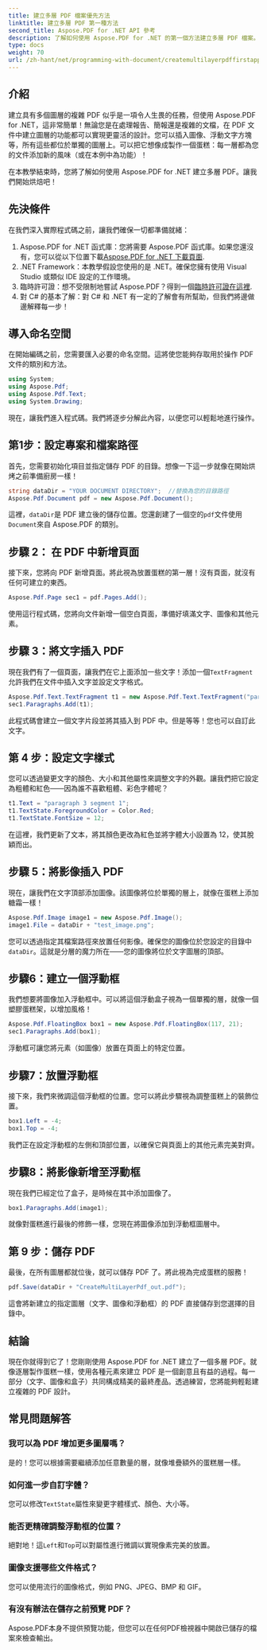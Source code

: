 ```yaml
---
title: 建立多層 PDF 檔案優先方法
linktitle: 建立多層 PDF 第一種方法
second_title: Aspose.PDF for .NET API 參考
description: 了解如何使用 Aspose.PDF for .NET 的第一個方法建立多層 PDF 檔案。添加文字、圖像等以增強您的 PDF。
type: docs
weight: 70
url: /zh-hant/net/programming-with-document/createmultilayerpdffirstapproach/
---
```

## 介紹

建立具有多個圖層的複雜 PDF 似乎是一項令人生畏的任務，但使用 Aspose.PDF for .NET，這非常簡單！無論您是在處理報告、簡報還是複雜的文檔，在 PDF 文件中建立圖層的功能都可以實現更靈活的設計。您可以插入圖像、浮動文字方塊等，所有這些都位於單獨的圖層上。可以把它想像成製作一個蛋糕：每一層都為您的文件添加新的風味（或在本例中為功能）！

在本教學結束時，您將了解如何使用 Aspose.PDF for .NET 建立多層 PDF。讓我們開始烘焙吧！

## 先決條件

在我們深入實際程式碼之前，讓我們確保一切都準備就緒：

1.  Aspose.PDF for .NET 函式庫：您將需要 Aspose.PDF 函式庫。如果您還沒有，您可以從以下位置下載[Aspose.PDF for .NET 下載頁面](https://releases.aspose.com/pdf/net/).
2. .NET Framework：本教學假設您使用的是 .NET。確保您擁有使用 Visual Studio 或類似 IDE 設定的工作環境。
3. 臨時許可證：想不受限制地嘗試 Aspose.PDF？得到一個[臨時許可證在這裡](https://purchase.aspose.com/temporary-license/).
4. 對 C# 的基本了解：對 C# 和 .NET 有一定的了解會有所幫助，但我們將邊做邊解釋每一步！

## 導入命名空間

在開始編碼之前，您需要匯入必要的命名空間。這將使您能夠存取用於操作 PDF 文件的類別和方法。

```csharp
using System;
using Aspose.Pdf;
using Aspose.Pdf.Text;
using System.Drawing;
```

現在，讓我們進入程式碼。我們將逐步分解此內容，以便您可以輕鬆地進行操作。

## 第1步：設定專案和檔案路徑

首先，您需要初始化項目並指定儲存 PDF 的目錄。想像一下這一步就像在開始烘烤之前準備廚房一樣！

```csharp
string dataDir = "YOUR DOCUMENT DIRECTORY";  //替換為您的目錄路徑
Aspose.Pdf.Document pdf = new Aspose.Pdf.Document();
```

這裡，`dataDir`是 PDF 建立後的儲存位置。您還創建了一個空的`pdf`文件使用`Document`來自 Aspose.PDF 的類別。

## 步驟 2： 在 PDF 中新增頁面

接下來，您將向 PDF 新增頁面。將此視為放置蛋糕的第一層！沒有頁面，就沒有任何可建立的東西。

```csharp
Aspose.Pdf.Page sec1 = pdf.Pages.Add();
```

使用這行程式碼，您將向文件新增一個空白頁面，準備好填滿文字、圖像和其他元素。

## 步驟 3：將文字插入 PDF

現在我們有了一個頁面，讓我們在它上面添加一些文字！添加一個`TextFragment`允許我們在文件中插入文字並設定文字格式。

```csharp
Aspose.Pdf.Text.TextFragment t1 = new Aspose.Pdf.Text.TextFragment("paragraph 3 segment");
sec1.Paragraphs.Add(t1);
```

此程式碼會建立一個文字片段並將其插入到 PDF 中。但是等等！您也可以自訂此文字。

## 第 4 步：設定文字樣式

您可以透過變更文字的顏色、大小和其他屬性來調整文字的外觀。讓我們把它設定為粗體和紅色——因為誰不喜歡粗體、彩色字體呢？

```csharp
t1.Text = "paragraph 3 segment 1";
t1.TextState.ForegroundColor = Color.Red;
t1.TextState.FontSize = 12;
```

在這裡，我們更新了文本，將其顏色更改為紅色並將字體大小設置為 12，使其脫穎而出。

## 步驟 5：將影像插入 PDF

現在，讓我們在文字頂部添加圖像。該圖像將位於單獨的層上，就像在蛋糕上添加糖霜一樣！

```csharp
Aspose.Pdf.Image image1 = new Aspose.Pdf.Image();
image1.File = dataDir + "test_image.png";
```

您可以透過指定其檔案路徑來放置任何影像。確保您的圖像位於您設定的目錄中`dataDir`。這就是分層的魔力所在——您的圖像將位於文字圖層的頂部。

## 步驟6：建立一個浮動框

我們想要將圖像加入浮動框中。可以將這個浮動盒子視為一個單獨的層，就像一個塑膠蛋糕架，以增加風格！

```csharp
Aspose.Pdf.FloatingBox box1 = new Aspose.Pdf.FloatingBox(117, 21);
sec1.Paragraphs.Add(box1);
```

浮動框可讓您將元素（如圖像）放置在頁面上的特定位置。

## 步驟7：放置浮動框

接下來，我們來微調這個浮動框的位置。您可以將此步驟視為調整蛋糕上的裝飾位置。

```csharp
box1.Left = -4;
box1.Top = -4;
```

我們正在設定浮動框的左側和頂部位置，以確保它與頁面上的其他元素完美對齊。

## 步驟8：將影像新增至浮動框

現在我們已經定位了盒子，是時候在其中添加圖像了。

```csharp
box1.Paragraphs.Add(image1);
```

就像對蛋糕進行最後的修飾一樣，您現在將圖像添加到浮動框圖層中。

## 第 9 步：儲存 PDF

最後，在所有圖層都就位後，就可以儲存 PDF 了。將此視為完成蛋糕的服務！

```csharp
pdf.Save(dataDir + "CreateMultiLayerPdf_out.pdf");
```

這會將新建立的指定圖層（文字、圖像和浮動框）的 PDF 直接儲存到您選擇的目錄中。

## 結論

現在你就得到它了！您剛剛使用 Aspose.PDF for .NET 建立了一個多層 PDF。就像逐層製作蛋糕一樣，使用各種元素來建立 PDF 是一個創意且有益的過程。每一部分（文字、圖像和盒子）共同構成精美的最終產品。透過練習，您將能夠輕鬆建立複雜的 PDF 設計。

## 常見問題解答

### 我可以為 PDF 增加更多圖層嗎？  
是的！您可以根據需要繼續添加任意數量的層，就像堆疊額外的蛋糕層一樣。

### 如何進一步自訂字體？  
您可以修改`TextState`屬性來變更字體樣式、顏色、大小等。

### 能否更精確調整浮動框的位置？  
絕對地！這`Left`和`Top`可以對屬性進行微調以實現像素完美的放置。

### 圖像支援哪些文件格式？  
您可以使用流行的圖像格式，例如 PNG、JPEG、BMP 和 GIF。

### 有沒有辦法在儲存之前預覽 PDF？  
Aspose.PDF本身不提供預覽功能，但您可以在任何PDF檢視器中開啟已儲存的檔案來檢查輸出。